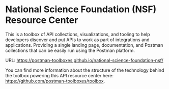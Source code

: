 # National Science Foundation (NSF) Resource Center
This is a toolbox of API collections, visualizations, and tooling to help developers discover and put APIs to work as part of integrations and applications. Providing a single landing page, documentation, and Postman collections that can be easily run using the Postman platform.

URL: https://postman-toolboxes.github.io/national-science-foundation-nsf/

You can find more information about the structure of the technology behind the toolbox powering this API resource center here: https://github.com/postman-toolboxes/toolbox.

